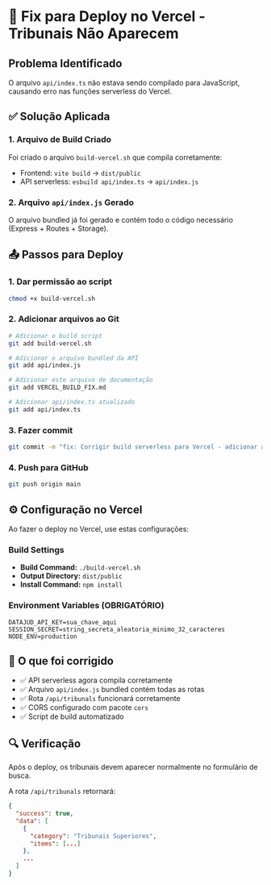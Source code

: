 # 🔧 Fix para Deploy no Vercel - Tribunais Não Aparecem

## Problema Identificado

O arquivo `api/index.ts` não estava sendo compilado para JavaScript, causando erro nas funções serverless do Vercel.

## ✅ Solução Aplicada

### 1. Arquivo de Build Criado

Foi criado o arquivo `build-vercel.sh` que compila corretamente:
- Frontend: `vite build` → `dist/public`
- API serverless: `esbuild api/index.ts` → `api/index.js`

### 2. Arquivo `api/index.js` Gerado

O arquivo bundled já foi gerado e contém todo o código necessário (Express + Routes + Storage).

## 📤 Passos para Deploy

### 1. Dar permissão ao script

```bash
chmod +x build-vercel.sh
```

### 2. Adicionar arquivos ao Git

```bash
# Adicionar o build script
git add build-vercel.sh

# Adicionar o arquivo bundled da API
git add api/index.js

# Adicionar este arquivo de documentação
git add VERCEL_BUILD_FIX.md

# Adicionar api/index.ts atualizado
git add api/index.ts
```

### 3. Fazer commit

```bash
git commit -m "fix: Corrigir build serverless para Vercel - adicionar api/index.js compilado"
```

### 4. Push para GitHub

```bash
git push origin main
```

## ⚙️ Configuração no Vercel

Ao fazer o deploy no Vercel, use estas configurações:

### Build Settings
- **Build Command:** `./build-vercel.sh`
- **Output Directory:** `dist/public`
- **Install Command:** `npm install`

### Environment Variables (OBRIGATÓRIO)
```
DATAJUD_API_KEY=sua_chave_aqui
SESSION_SECRET=string_secreta_aleatoria_minimo_32_caracteres
NODE_ENV=production
```

## 🎯 O que foi corrigido

- ✅ API serverless agora compila corretamente
- ✅ Arquivo `api/index.js` bundled contém todas as rotas
- ✅ Rota `/api/tribunals` funcionará corretamente
- ✅ CORS configurado com pacote `cors`
- ✅ Script de build automatizado

## 🔍 Verificação

Após o deploy, os tribunais devem aparecer normalmente no formulário de busca.

A rota `/api/tribunals` retornará:
```json
{
  "success": true,
  "data": [
    {
      "category": "Tribunais Superiores",
      "items": [...]
    },
    ...
  ]
}
```
